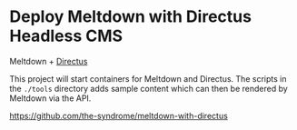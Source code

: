 
# Deploy Meltdown with Directus Headless CMS

Meltdown + [Directus](https://directus.io)

This project will start containers for Meltdown and Directus. The scripts in the `./tools` directory adds sample content which can then be rendered by Meltdown via the API.

<https://github.com/the-syndrome/meltdown-with-directus>
